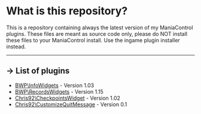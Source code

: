 What is this repository?
====================

This is a repository containing always the latest version of my ManiaControl plugins.
These files are meant as source code only, please do NOT install these files to your ManiaControl install.
Use the ingame plugin installer instead.

-------------------------------------------------------------------------------------------------
-> List of plugins
-------------------------------------------------------------------------------------------------

- [BWP\InfoWidgets](http://maniacontrol.com/plugins/36) - Version 1.03
- [BWP\RecordsWidgets](http://maniacontrol.com/plugins/32) - Version 1.15
- [Chris92\CheckpointsWidget](http://maniacontrol.com/plugins/20) - Version 1.02
- [Chris92\CustomizeQuitMessage](http://maniacontrol.com/plugins/31) - Version 0.1

